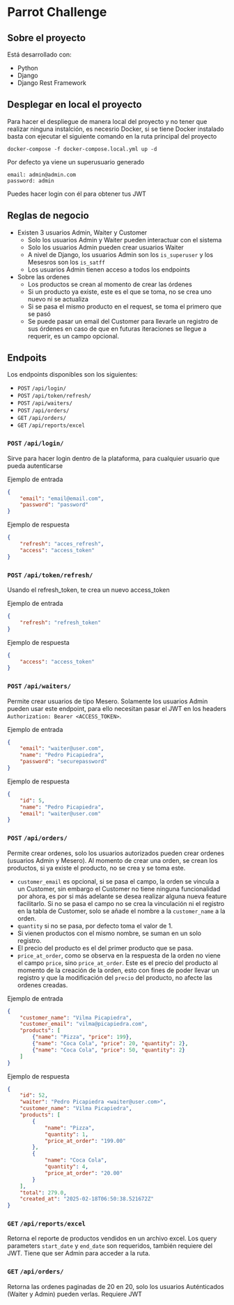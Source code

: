 # Parrot Challenge

## Sobre el proyecto
Está desarrollado con:
- Python
- Django
- Django Rest Framework

## Desplegar en local el proyecto
Para hacer el despliegue de manera local del proyecto y no tener que realizar ninguna instalción, es necesrio Docker, si se tiene Docker instalado basta con ejecutar el siguiente comando en la ruta principal del proyecto
```
docker-compose -f docker-compose.local.yml up -d
```

Por defecto ya viene un superusuario generado

```
email: admin@admin.com
password: admin
```
Puedes hacer login con él para obtener tus JWT

## Reglas de negocio
- Existen 3 usuarios Admin, Waiter y Customer
    - Solo los usuarios Admin y Waiter pueden interactuar con el sistema
    - Solo los usuarios Admin pueden crear usuarios Waiter
    - A nivel de Django, los usuarios Admin son los `is_superuser` y los Mesesros son los `is_satff`
    - Los usuarios Admin tienen acceso a todos los endpoints
- Sobre las ordenes
    - Los productos se crean al momento de crear las órdenes
    - Si un producto ya existe, este es el que se toma, no se crea uno nuevo ni se actualiza
    - Si se pasa el mismo producto en el request, se toma el primero que se pasó
    - Se puede pasar un email del Customer para llevarle un registro de sus órdenes en caso de que en futuras iteraciones se llegue a requerir, es un campo opcional.

## Endpoits
Los endpoints disponibles son los siguientes:

- `POST` `/api/login/`
- `POST` `/api/token/refresh/`
- `POST` `/api/waiters/`
- `POST` `/api/orders/`
- `GET` `/api/orders/`
- `GET` `/api/reports/excel`

### `POST` `/api/login/`
Sirve para hacer login dentro de la plataforma, para cualquier usuario que pueda autenticarse

Ejemplo de entrada
```json
{
    "email": "email@email.com",
    "password": "password"
}
```
Ejemplo de respuesta
```json
{
    "refresh": "acces_refresh",
    "access": "access_token"
}
```
### `POST` `/api/token/refresh/`
Usando el refresh_token, te crea un nuevo access_token

Ejemplo de entrada
```json
{
    "refresh": "refresh_token"
}
```
Ejemplo de respuesta
```json
{
    "access": "access_token"
}
```
### `POST` `/api/waiters/`
Permite crear usuarios de tipo Mesero. Solamente los usuarios Admin pueden usar este endpoint, para ello necesitan pasar el JWT en los headers `Authorization: Bearer <ACCESS_TOKEN>`.

Ejemplo de entrada
```json
{
    "email": "waiter@user.com",
    "name": "Pedro Picapiedra",
    "password": "securepassword"
}
```
Ejemplo de respuesta
```json
{
    "id": 5,
    "name": "Pedro Picapiedra",
    "email": "waiter@user.com"
}
```
### `POST` `/api/orders/`

Permite crear ordenes, solo los usuarios autorizados pueden crear ordenes (usuarios Admin y Mesero). Al momento de crear una orden, se crean los productos, si ya existe el producto, no se crea y se toma este.

- `customer_email` es opcional, si se pasa el campo, la orden se vincula a un Customer, sin embargo el Customer no tiene ninguna funcionalidad por ahora, es por si más adelante se desea realizar alguna nueva feature facilitarlo. Si no se pasa el campo no se crea la vinculación ni el registro en la tabla de Customer, solo se añade el nombre a la `customer_name` a la orden.
- `quantity` si no se pasa, por defecto toma el valor de 1.
- Si vienen productos con el mismo nombre, se suman en un solo registro.
- El precio del producto es el del primer producto que se pasa.
- `price_at_order`, como se observa en la respuesta de la orden no viene el campo `price`, sino `price_at_order`. Este es el precio del producto al momento de la creación de la orden, esto con fines de poder llevar un registro y que la modificación del `precio` del producto, no afecte las ordenes creadas.

Ejemplo de entrada
```json
{
    "customer_name": "Vilma Picapiedra",
    "customer_email": "vilma@picapiedra.com",
    "products": [
        {"name": "Pizza", "price": 199},
        {"name": "Coca Cola", "price": 20, "quantity": 2},
        {"name": "Coca Cola", "price": 50, "quantity": 2}
    ]
}
```
Ejemplo de respuesta
```json
{
    "id": 52,
    "waiter": "Pedro Picapiedra <waiter@user.com>",
    "customer_name": "Vilma Picapiedra",
    "products": [
        {
            "name": "Pizza",
            "quantity": 1,
            "price_at_order": "199.00"
        },
        {
            "name": "Coca Cola",
            "quantity": 4,
            "price_at_order": "20.00"
        }
    ],
    "total": 279.0,
    "created_at": "2025-02-18T06:50:38.521672Z"
}
```
### `GET` `/api/reports/excel`
Retorna el reporte de productos vendidos en un archivo excel. Los query parameters `start_date` y `end_date` son requeridos, también requiere del JWT. Tiene que ser Admin para acceder a la ruta.

### `GET` `/api/orders/`
Retorna las ordenes paginadas de 20 en 20, solo los usuarios Auténticados (Waiter y Admin) pueden verlas. Requiere JWT
